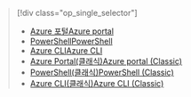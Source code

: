 > [!div class="op_single_selector"]
> * [<span data-ttu-id="3dc12-101">Azure 포털</span><span class="sxs-lookup"><span data-stu-id="3dc12-101">Azure portal</span></span>](../articles/virtual-network/virtual-networks-static-private-ip-arm-pportal.md)
> * [<span data-ttu-id="3dc12-102">PowerShell</span><span class="sxs-lookup"><span data-stu-id="3dc12-102">PowerShell</span></span>](../articles/virtual-network/virtual-networks-static-private-ip-arm-ps.md)
> * [<span data-ttu-id="3dc12-103">Azure CLI</span><span class="sxs-lookup"><span data-stu-id="3dc12-103">Azure CLI</span></span>](../articles/virtual-network/virtual-networks-static-private-ip-arm-cli.md)
> * [<span data-ttu-id="3dc12-104">Azure Portal(클래식)</span><span class="sxs-lookup"><span data-stu-id="3dc12-104">Azure portal (Classic)</span></span>](../articles/virtual-network/virtual-networks-static-private-ip-classic-pportal.md)
> * [<span data-ttu-id="3dc12-105">PowerShell(클래식)</span><span class="sxs-lookup"><span data-stu-id="3dc12-105">PowerShell (Classic)</span></span>](../articles/virtual-network/virtual-networks-static-private-ip-classic-ps.md)
> * [<span data-ttu-id="3dc12-106">Azure CLI(클래식)</span><span class="sxs-lookup"><span data-stu-id="3dc12-106">Azure CLI (Classic)</span></span>](../articles/virtual-network/virtual-networks-static-private-ip-classic-cli.md)

